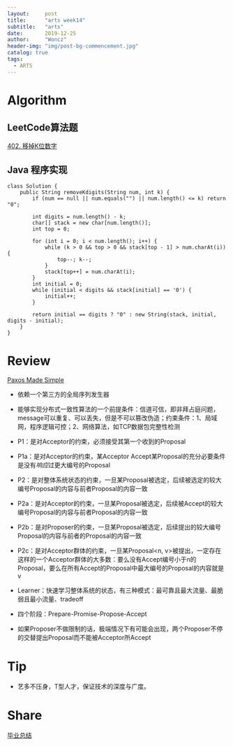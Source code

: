 ```yaml
---
layout:     post
title:      "arts week14"
subtitle:   "arts"
date:       2019-12-25
author:     "Woncz"
header-img: "img/post-bg-commencement.jpg"
catalog: true
tags:
  - ARTS
---
```


# Algorithm

## LeetCode算法题
[402. 移掉K位数字](https://leetcode-cn.com/problems/remove-k-digits/)


## Java 程序实现
```
class Solution {
    public String removeKdigits(String num, int k) {
        if (num == null || num.equals("") || num.length() <= k) return "0";

        int digits = num.length() - k;
        char[] stack = new char[num.length()];
        int top = 0;

        for (int i = 0; i < num.length(); i++) {
            while (k > 0 && top > 0 && stack[top - 1] > num.charAt(i)) {
                top--; k--;
            }
            stack[top++] = num.charAt(i);
        }
        int initial = 0;
        while (initial < digits && stack[initial] == '0') {
            initial++;
        }

        return initial == digits ? "0" : new String(stack, initial, digits - initial);
    }
}
```

# Review
[Paxos Made Simple](https://lamport.azurewebsites.net/pubs/paxos-simple.pdf)

- 依赖一个第三方的全局序列发生器

- 能够实现分布式一致性算法的一个前提条件：信道可信，即非拜占庭问题，message可以重复、可以丢失，但是不可以篡改伪造；约束条件：1、局域网，程序逻辑可控；2、网络算法，如TCP数据包完整性检测

- P1：是对Acceptor的约束，必须接受其第一个收到的Proposal

- P1a：是对Acceptor的约束，某Acceptor Accept某Proposal的充分必要条件是没有*响应*过更大编号的Proposal

- P2：是对整体系统状态的约束，一旦某Proposal被选定，后续被选定的较大编号Proposal的内容与前者Proposal的内容一致

- P2a：是对Acceptor的约束，一旦某Proposal被选定，后续被Accept的较大编号Proposal的内容与前者Proposal的内容一致

- P2b：是对Proposer的约束，一旦某Proposal被选定，后续提出的较大编号Proposal的内容与前者的Proposal的内容一致

- P2c：是对Acceptor群体的约束，一旦某Proposal<n, v>被提出，一定存在这样的一个Acceptor群体的大多数：要么没有Accept编号小于n的Proposal，要么在所有Accept的Proposal中最大编号的Proposal的内容就是v

- Learner：快速学习整体系统的状态，有三种模式：最可靠且最大流量、最脆弱且最小流量、tradeoff

- 四个阶段：Prepare-Promise-Propose-Accept

- 如果Proposer不做限制的话，极端情况下有可能会出现，两个Proposer不停的交替提出Proposal而不能被Acceptor所Accept


# Tip
- 艺多不压身，T型人才，保证技术的深度与广度。

# Share
[毕业总结](https://www.jianshu.com/p/5cf454264aec)




